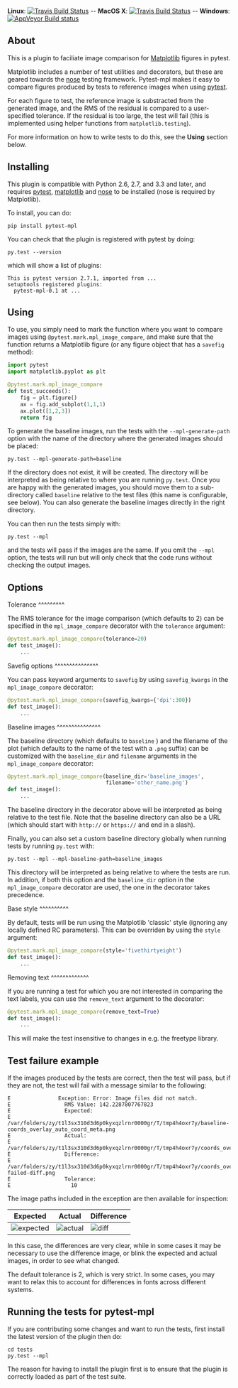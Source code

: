 **Linux**: [![Travis Build Status](https://travis-ci.org/astrofrog/pytest-mpl.svg?branch=master)](https://travis-ci.org/astrofrog/pytest-mpl)  --   **MacOS X**:
[![Travis Build Status](https://travis-ci.org/astrofrog/pytest-mpl.svg?branch=travis-osx)](https://travis-ci.org/astrofrog/pytest-mpl)  --  **Windows**:
[![AppVeyor Build status](https://ci.appveyor.com/api/projects/status/mf7hs44scg5mvcyo?svg=true)](https://ci.appveyor.com/project/astrofrog/pytest-mpl)


About
-----

This is a plugin to faciliate image comparison for [Matplotlib](http://www.matplotlib.org) figures in pytest.

Matplotlib includes a number of test utilities and decorators, but these are geared towards the [nose](http://nose.readthedocs.org/) testing framework. Pytest-mpl makes it easy to compare figures produced by tests to reference images when using [pytest](http://pytest.org).

For each figure to test, the reference image is substracted from the generated image, and the RMS of the residual is compared to a user-specified tolerance. If the residual is too large, the test will fail (this is implemented using helper functions from ``matplotlib.testing``).



For more information on how to write tests to do this, see the **Using** section below.

Installing
----------

This plugin is compatible with Python 2.6, 2.7, and 3.3 and later, and requires [pytest](http://pytest.org), [matplotlib](http://www.matplotlib.org) and
[nose](http://nose.readthedocs.org/) to be installed (nose is required by Matplotlib).

To install, you can do:

    pip install pytest-mpl

You can check that the plugin is registered with pytest by doing:

    py.test --version

which will show a list of plugins:

    This is pytest version 2.7.1, imported from ...
    setuptools registered plugins:
      pytest-mpl-0.1 at ...

Using
-----

To use, you simply need to mark the function where you want to compare images
using ``@pytest.mark.mpl_image_compare``, and make sure that the function
returns a Matplotlib figure (or any figure object that has a ``savefig``
method):

```python
import pytest
import matplotlib.pyplot as plt

@pytest.mark.mpl_image_compare
def test_succeeds():
    fig = plt.figure()
    ax = fig.add_subplot(1,1,1)
    ax.plot([1,2,3])
    return fig
```

To generate the baseline images, run the tests with the ``--mpl-generate-path``
option with the name of the directory where the generated images should be
placed:

    py.test --mpl-generate-path=baseline

If the directory does not exist, it will be created. The directory will be
interpreted as being relative to where you are running ``py.test``. Once you
are happy with the generated images, you should move them to a sub-directory
called ``baseline`` relative to the test files (this name is configurable, see
below). You can also generate the baseline images directly in the right directory.

You can then run the tests simply with:

    py.test --mpl

and the tests will pass if the images are the same. If you omit the ``--mpl``
option, the tests will run but will only check that the code runs without
checking the output images.

Options
-------

Tolerance
^^^^^^^^^

The RMS tolerance for the image comparison (which defaults to 2) can be
specified in the ``mpl_image_compare`` decorator with the ``tolerance``
argument:

```python
@pytest.mark.mpl_image_compare(tolerance=20)
def test_image():
    ...
```

Savefig options
^^^^^^^^^^^^^^^

You can pass keyword arguments to ``savefig`` by using ``savefig_kwargs`` in
the ``mpl_image_compare`` decorator:

```python
@pytest.mark.mpl_image_compare(savefig_kwargs={'dpi':300})
def test_image():
    ...
```

Baseline images
^^^^^^^^^^^^^^^

The baseline directory (which defaults to ``baseline`` ) and the filename of
the plot (which defaults to the name of the test with a ``.png`` suffix) can be
customized with the ``baseline_dir`` and ``filename`` arguments in the
``mpl_image_compare`` decorator:

```python
@pytest.mark.mpl_image_compare(baseline_dir='baseline_images',
                               filename='other_name.png')
def test_image():
    ...
```

The baseline directory in the decorator above will be interpreted as being
relative to the test file. Note that the baseline directory can also be a
URL (which should start with ``http://`` or ``https://`` and end in a slash).

Finally, you can also set a custom baseline directory globally when running
tests by running ``py.test`` with:

    py.test --mpl --mpl-baseline-path=baseline_images

This directory will be interpreted as being relative to where the tests are
run. In addition, if both this option and the ``baseline_dir`` option in the
``mpl_image_compare`` decorator are used, the one in the decorator takes
precedence.

Base style
^^^^^^^^^^

By default, tests will be run using the Matplotlib 'classic' style (ignoring
any locally defined RC parameters). This can be overriden by using the
``style`` argument:

```python
@pytest.mark.mpl_image_compare(style='fivethirtyeight')
def test_image():
    ...
```

Removing text
^^^^^^^^^^^^^

If you are running a test for which you are not interested in comparing the text labels, you can use the ``remove_text`` argument to the decorator:

```python
@pytest.mark.mpl_image_compare(remove_text=True)
def test_image():
    ...
```

This will make the test insensitive to changes in e.g. the freetype library.

Test failure example
--------------------

If the images produced by the tests are correct, then the test will pass, but if they are not, the test will fail with a message similar to the following:

```
E               Exception: Error: Image files did not match.
E                 RMS Value: 142.2287807767823
E                 Expected:
E                   /var/folders/zy/t1l3sx310d3d6p0kyxqzlrnr0000gr/T/tmp4h4oxr7y/baseline-coords_overlay_auto_coord_meta.png
E                 Actual:
E                   /var/folders/zy/t1l3sx310d3d6p0kyxqzlrnr0000gr/T/tmp4h4oxr7y/coords_overlay_auto_coord_meta.png
E                 Difference:
E                   /var/folders/zy/t1l3sx310d3d6p0kyxqzlrnr0000gr/T/tmp4h4oxr7y/coords_overlay_auto_coord_meta-failed-diff.png
E                 Tolerance:
E                   10
```

The image paths included in the exception are then available for inspection:

| Expected      | Actual        | Difference |
| ------------- | ------------- | ---------- |
| ![expected](images/baseline-coords_overlay_auto_coord_meta.png) | ![actual](images/coords_overlay_auto_coord_meta.png)  | ![diff](images/coords_overlay_auto_coord_meta-failed-diff.png) |

In this case, the differences are very clear, while in some cases it may be
necessary to use the difference image, or blink the expected and actual images,
in order to see what changed.

The default tolerance is 2, which is very strict. In some cases, you may want
to relax this to account for differences in fonts across different systems.

Running the tests for pytest-mpl
--------------------------------

If you are contributing some changes and want to run the tests, first install the latest version of the plugin then do:

    cd tests
    py.test --mpl

The reason for having to install the plugin first is to ensure that the plugin
is correctly loaded as part of the test suite.

